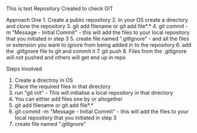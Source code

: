 This is test Repository Created to check GIT

Approach One 
    1. Create a public repository
    2. In your OS create a directory and clone the repository
    3. git add filename or git add file*.*
    4. git commit -m "Message - Initial Commit" - this will add the files to your local repository that you initiated in step 3
    5. create file named ".gitIgnore" - and all the files or extension you want to ignore from being added in to the repository
    6. add the .gitIgnore file to git and commit it
    7. git push
    8. Files from the .gitIgnore will not pushed and others will get end up in repo

Steps Involved
  1. Create a directroy in OS
  2. Place the required files in that directory
  3. run "git init" - This will initialise a local repository in that directory
  4. You can either add files one by or altogether
  5. git add filename or git add file*.*
  6. git commit -m "Message - Initial Commit" - this will add the files to your local repository that you initiated in step 3
  7. create file named ".gitIgnore"
